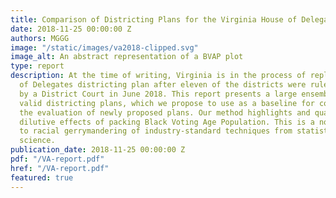 ```yaml
---
title: Comparison of Districting Plans for the Virginia House of Delegates
date: 2018-11-25 00:00:00 Z
authors: MGGG
image: "/static/images/va2018-clipped.svg"
image_alt: An abstract representation of a BVAP plot
type: report
description: At the time of writing, Virginia is in the process of replacing its House
  of Delegates districting plan after eleven of the districts were ruled unconstitutional
  by a District Court in June 2018. This report presents a large ensemble of alternative
  valid districting plans, which we propose to use as a baseline for comparison in
  the evaluation of newly proposed plans. Our method highlights and quantifies the
  dilutive effects of packing Black Voting Age Population. This is a novel application
  to racial gerrymandering of industry-standard techniques from statistics and computational
  science.
publication_date: 2018-11-25 00:00:00 Z
pdf: "/VA-report.pdf"
href: "/VA-report.pdf"
featured: true
---
```


